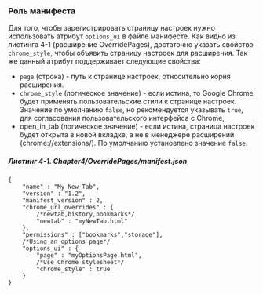 ### Роль манифеста

Для того, чтобы зарегистрировать страницу настроек нужно использовать атрибут `options_ui` в файле манифесте. Как видно из листинга 4-1 \(расширение OverridePages\), достаточно указать свойство `chrome_style`, чтобы объявить страницу настроек для расширения. Так же данный атрибут поддерживает следующие свойства:

* `page` \(строка\) - путь к странице настроек, относительно корня расширения.
* `chrome_style` \(логическое значение\) - если истина, то Google Chrome будет применять пользовательские стили к странице настроек. Значение по умолчанию `false`, но рекомендуется указывать `true`, для согласования пользовательского интерфейса с Chrome,
* open\_in\_tab \(логическое значение\) - если истина, страница настроек будет открыта в новой вкладке, а не в менеджере расширений \(chrome://extensions/\). По умолчанию установлено значение `false`.

##### Листинг 4-1. _Chapter4/OverridePages/manifest.json_

```
{
    "name" : "My New-Tab",
    "version" : "1.2",
    "manifest_version" : 2,
    "chrome_url_overrides" : {
        /*newtab,history,bookmarks*/
        "newtab" : "myNewTab.html"
    },
    "permissions" : ["bookmarks","storage"],
    /*Using an options page*/
    "options_ui" : {
        "page" : "myOptionsPage.html",
        /*Use Chrome stylesheet*/
        "chrome_style" : true
    }
}
```






